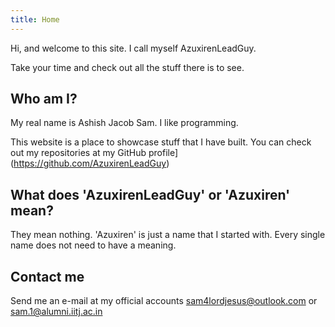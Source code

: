 ```yaml
---
title: Home
---
```



Hi, and welcome to this site. I call myself AzuxirenLeadGuy.

Take your time and check out all the stuff there is to see.

## Who am I?

My real name is Ashish Jacob Sam. I like programming.

This website is a place to showcase stuff that I have built. You can check out my repositories at my GitHub profile](https://github.com/AzuxirenLeadGuy)

## What does 'AzuxirenLeadGuy' or 'Azuxiren' mean?

They mean nothing. 'Azuxiren' is just a name that I started with. Every single name does not need to have a meaning. 

## Contact me
Send me an e-mail at my official accounts sam4lordjesus@outlook.com or sam.1@alumni.iitj.ac.in 